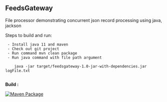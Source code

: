## FeedsGateway

File processor demonstrating concurrent json record
processing using java, jackson

Steps to build and run:    
  ``` 
   - Install java 11 and maven
   - Check out git project
   - Run command mvn clean package
   - Run java command with file path argument
    
      java -jar target/feedsgateway-1.0-jar-with-dependencies.jar logFile.txt
 

```


**Build :** 

[![Maven Package](https://github.com/parimal-karkar/FeedsGateway/actions/workflows/maven-publish.yml/badge.svg)](https://github.com/parimal-karkar/FeedsGateway/actions/workflows/maven-publish.yml)
